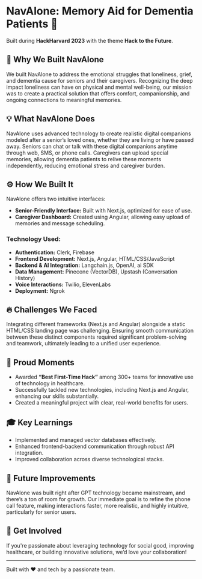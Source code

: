 # NavAlone: Memory Aid for Dementia Patients 🌟

Built during **HackHarvard 2023** with the theme **Hack to the Future**.

## 📖 Why We Built NavAlone
We built NavAlone to address the emotional struggles that loneliness, grief, and dementia cause for seniors and their caregivers. Recognizing the deep impact loneliness can have on physical and mental well-being, our mission was to create a practical solution that offers comfort, companionship, and ongoing connections to meaningful memories.

## 💡 What NavAlone Does
NavAlone uses advanced technology to create realistic digital companions modeled after a senior’s loved ones, whether they are living or have passed away. Seniors can chat or talk with these digital companions anytime through web, SMS, or phone calls. Caregivers can upload special memories, allowing dementia patients to relive these moments independently, reducing emotional stress and caregiver burden.

## ⚙️ How We Built It
NavAlone offers two intuitive interfaces:
- **Senior-Friendly Interface:** Built with Next.js, optimized for ease of use.
- **Caregiver Dashboard:** Created using Angular, allowing easy upload of memories and message scheduling.

### Technology Used:
- **Authentication:** Clerk, Firebase
- **Frontend Development:** Next.js, Angular, HTML/CSS/JavaScript
- **Backend & AI Integration:** Langchain.js, OpenAI, ai SDK
- **Data Management:** Pinecone (VectorDB), Upstash (Conversation History)
- **Voice Interactions:** Twilio, ElevenLabs
- **Deployment:** Ngrok

## 🔥 Challenges We Faced
Integrating different frameworks (Next.js and Angular) alongside a static HTML/CSS landing page was challenging. Ensuring smooth communication between these distinct components required significant problem-solving and teamwork, ultimately leading to a unified user experience.

## 🏅 Proud Moments
- Awarded **“Best First-Time Hack”** among 300+ teams for innovative use of technology in healthcare.
- Successfully tackled new technologies, including Next.js and Angular, enhancing our skills substantially.
- Created a meaningful project with clear, real-world benefits for users.

## 🎓 Key Learnings
- Implemented and managed vector databases effectively.
- Enhanced frontend-backend communication through robust API integration.
- Improved collaboration across diverse technological stacks.

## 🚀 Future Improvements
NavAlone was built right after GPT technology became mainstream, and there’s a ton of room for growth. Our immediate goal is to refine the phone call feature, making interactions faster, more realistic, and highly intuitive, particularly for senior users.

## 🤝 Get Involved
If you're passionate about leveraging technology for social good, improving healthcare, or building innovative solutions, we’d love your collaboration!

---

Built with ❤️ and tech by a passionate team.
